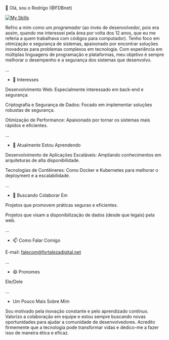 👋 Olá, sou o Rodrigo (@FDBnet)

[![My Skills](https://skillicons.dev/icons?i=php,js,mysql,css,html,codepen,cloudflare,bootstrap,wordpress,windows&theme=light)](https://skillicons.dev)

Refiro a mim como um _programador_ (ao invés de desenvolvedor, pois era assim, quando me interessei pela área por volta dos 12 anos, que eu me referia a quem trabalhava com códigos para computador). Tenho foco em otimização e segurança de sistemas, apaixonado por encontrar soluções inovadoras para problemas complexos em tecnologia. Com experiência em múltiplas linguagens de programação e plataformas, meu objetivo é sempre melhorar o desempenho e a segurança dos sistemas que desenvolvo.


...

- 👀 Interesses

Desenvolvimento Web: Especialmente interessado em back-end e segurança.

Criptografia e Segurança de Dados: Focado em implementar soluções robustas de segurança.

Otimização de Performance: Apaixonado por tornar os sistemas mais rápidos e eficientes.


...


- 🌱 Atualmente Estou Aprendendo

Desenvolvimento de Aplicações Escaláveis: Ampliando conhecimentos em arquiteturas de alta disponibilidade.

Tecnologias de Contêineres: Como Docker e Kubernetes para melhorar o deployment e a escalabilidade.


...


- 💞️ Buscando Colaborar Em

Projetos que promovem práticas seguras e eficientes.

Projetos que visam a disponibilização de dados (desde que legais) pela web.


...


- 📫 Como Falar Comigo
  
E-mail: falecom@fortalezadigital.net


...

- 😄 Pronomes
  
Ele/Dele



...


- Um Pouco Mais Sobre Mim

Sou motivado pela inovação constante e pelo aprendizado contínuo. Valorizo a colaboração em equipe e estou sempre buscando novas oportunidades para ajudar a comunidade de desenvolvedores. Acredito firmemente que a tecnologia pode transformar vidas e dedico-me a fazer isso de maneira ética e eficaz.

<!---
FDBnet/FDBnet is a ✨ special ✨ repository because its `README.md` (this file) appears on your GitHub profile.
You can click the Preview link to take a look at your changes.
--->
